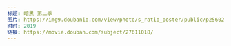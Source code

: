 ```yaml
---
标题: 暗黑 第二季
图片: https://img9.doubanio.com/view/photo/s_ratio_poster/public/p2560267326.jpg
时时: 2019
链接: https://movie.douban.com/subject/27611018/
---
```

